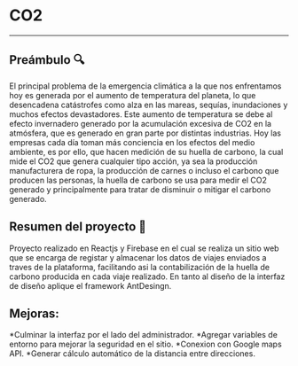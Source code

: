# CO2
***

## Preámbulo :mag:
El principal problema de la emergencia climática a la que nos enfrentamos hoy es generada
por el aumento de temperatura del planeta, lo que desencadena catástrofes como alza en
las mareas, sequías, inundaciones y muchos efectos devastadores. Este aumento de
temperatura se debe al efecto invernadero generado por la acumulación excesiva de CO2
en la atmósfera, que es generado en gran parte por distintas industrias.
Hoy las empresas cada día toman más conciencia en los efectos del medio ambiente, es
por ello, que hacen medición de su huella de carbono, la cual mide el CO2 que genera
cualquier tipo acción, ya sea la producción manufacturera de ropa, la producción de carnes
o incluso el carbono que producen las personas, la huella de carbono se usa para medir el
CO2 generado y principalmente para tratar de disminuir o mitigar el carbono generado.

## Resumen del proyecto :pencil:
Proyecto realizado en Reactjs y Firebase en el cual se realiza un
sitio web que se encarga de registar y almacenar los datos de viajes enviados a traves de la 
plataforma, facilitando asi la contabilización de la huella de carbono producida en cada viaje realizado.
En tanto al diseño de la interfaz de diseño aplique el framework AntDesingn.

## Mejoras:
*Culminar la interfaz por el lado del administrador.
*Agregar variables de entorno para mejorar la seguridad en el sitio.
*Conexion con Google maps API.
*Generar cálculo automático de la distancia entre direcciones.
